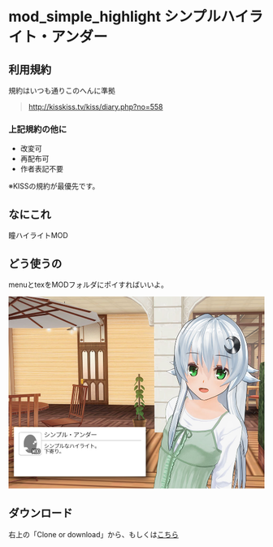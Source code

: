 # mod_simple_highlight シンプルハイライト・アンダー
## 利用規約
規約はいつも通りこのへんに準拠
> <http://kisskiss.tv/kiss/diary.php?no=558>
### 上記規約の他に
- 改変可
- 再配布可
- 作者表記不要

※KISSの規約が最優先です。

## なにこれ
瞳ハイライトMOD

## どう使うの
menuとtexをMODフォルダにポイすればいいよ。

![作例](https://github.com/pikepikeid/mod_simple_highlight/blob/master/sample.jpg)

## ダウンロード
右上の「Clone or download」から、もしくは[こちら](https://github.com/pikepikeid/mod_eye_flat/releases)